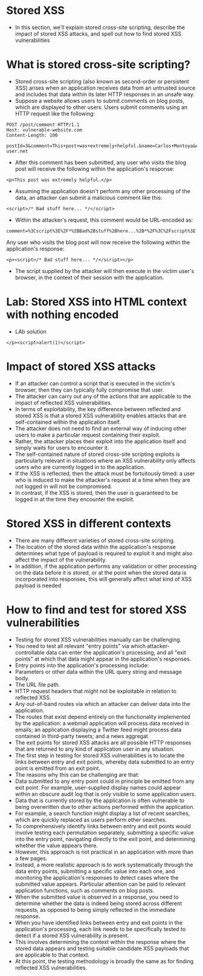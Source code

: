 # Stored XSS
- In this section, we'll explain stored cross-site scripting, describe the impact of stored XSS attacks, and spell out how to find stored XSS vulnerabilities

# What is stored cross-site scripting?
- Stored cross-site scripting (also known as second-order or persistent XSS) arises when an application receives data from an untrusted source and includes that data within its later HTTP responses in an unsafe way.
- Suppose a website allows users to submit comments on blog posts, which are displayed to other users. Users submit comments using an HTTP request like the following:
```HTTP
POST /post/comment HTTP/1.1
Host: vulnerable-website.com
Content-Length: 100

postId=3&comment=This+post+was+extremely+helpful.&name=Carlos+Montoya&email=carlos%40normal-user.net
```
- After this comment has been submitted, any user who visits the blog post will receive the following within the application's response:
```
<p>This post was extremely helpful.</p>
```
- Assuming the application doesn't perform any other processing of the data, an attacker can submit a malicious comment like this:
```
<script>/* Bad stuff here... */</script>
```
- Within the attacker's request, this comment would be URL-encoded as:
```
comment=%3Cscript%3E%2F*%2BBad%2Bstuff%2Bhere...%2B*%2F%3C%2Fscript%3E
```
Any user who visits the blog post will now receive the following within the application's response:
```
<p><script>/* Bad stuff here... */</script></p>
```
- The script supplied by the attacker will then execute in the victim user's browser, in the context of their session with the application.

# Lab: Stored XSS into HTML context with nothing encoded
- LAb solution 
```
</p><script>alert(1)</script>
```
# Impact of stored XSS attacks
- If an attacker can control a script that is executed in the victim's browser, then they can typically fully compromise that user. 
- The attacker can carry out any of the actions that are applicable to the impact of reflected XSS vulnerabilities.
- In terms of exploitability, the key difference between reflected and stored XSS is that a stored XSS vulnerability enables attacks that are self-contained within the application itself. 
- The attacker does not need to find an external way of inducing other users to make a particular request containing their exploit. 
- Rather, the attacker places their exploit into the application itself and simply waits for users to encounter it.
- The self-contained nature of stored cross-site scripting exploits is particularly relevant in situations where an XSS vulnerability only affects users who are currently logged in to the application. 
- If the XSS is reflected, then the attack must be fortuitously timed: a user who is induced to make the attacker's request at a time when they are not logged in will not be compromised. 
- In contrast, if the XSS is stored, then the user is guaranteed to be logged in at the time they encounter the exploit.

# Stored XSS in different contexts
- There are many different varieties of stored cross-site scripting. 
- The location of the stored data within the application's response determines what type of payload is required to exploit it and might also affect the impact of the vulnerability.
- In addition, if the application performs any validation or other processing on the data before it is stored, or at the point when the stored data is incorporated into responses, this will generally affect what kind of XSS payload is needed

# How to find and test for stored XSS vulnerabilities
- Testing for stored XSS vulnerabilities manually can be challenging. 
- You need to test all relevant "entry points" via which attacker-controllable data can enter the application's processing, and all "exit points" at which that data might appear in the application's responses.
- Entry points into the application's processing include:
- Parameters or other data within the URL query string and message body.
- The URL file path.
- HTTP request headers that might not be exploitable in relation to reflected XSS.
- Any out-of-band routes via which an attacker can deliver data into the application. 
- The routes that exist depend entirely on the functionality implemented by the application: a webmail application will process data received in emails; an application displaying a Twitter feed might process data contained in third-party tweets; and a news aggregat
- The exit points for stored XSS attacks are all possible HTTP responses that are returned to any kind of application user in any situation.
- The first step in testing for stored XSS vulnerabilities is to locate the links between entry and exit points, whereby data submitted to an entry point is emitted from an exit point. 
- The reasons why this can be challenging are that:
- Data submitted to any entry point could in principle be emitted from any exit point. For example, user-supplied display names could appear within an obscure audit log that is only visible to some application users.
- Data that is currently stored by the application is often vulnerable to being overwritten due to other actions performed within the application. 
- For example, a search function might display a list of recent searches, which are quickly replaced as users perform other searches.
- To comprehensively identify links between entry and exit points would involve testing each permutation separately, submitting a specific value into the entry point, navigating directly to the exit point, and determining whether the value appears there. 
- However, this approach is not practical in an application with more than a few pages.
- Instead, a more realistic approach is to work systematically through the data entry points, submitting a specific value into each one, and monitoring the application's responses to detect cases where the submitted value appears. Particular attention can be paid to relevant application functions, such as comments on blog posts. 
- When the submitted value is observed in a response, you need to determine whether the data is indeed being stored across different requests, as opposed to being simply reflected in the immediate response.
- When you have identified links between entry and exit points in the application's processing, each link needs to be specifically tested to detect if a stored XSS vulnerability is present. 
- This involves determining the context within the response where the stored data appears and testing suitable candidate XSS payloads that are applicable to that context. 
- At this point, the testing methodology is broadly the same as for finding reflected XSS vulnerabilities.